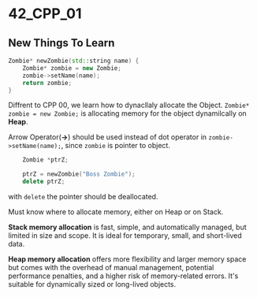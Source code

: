 # 42_CPP_01

## New Things To Learn

```c++
Zombie* newZombie(std::string name) {
    Zombie* zombie = new Zombie;
    zombie->setName(name);
    return zombie;
}
```
Diffrent to CPP 00, we learn how to dynacllaly allocate the Object. `Zombie* zombie = new Zombie;` is allocating memory for the object dynamilcally on **Heap**.

Arrow Operator(**->**) should be used instead of dot operator in `zombie->setName(name);`, since `zombie` is pointer to object.

```c++
    Zombie *ptrZ;

    ptrZ = newZombie("Boss Zombie");
    delete ptrZ;

```
with `delete` the pointer should be deallocated. 

Must know where to allocate memory, either on Heap or on Stack.

**Stack memory allocation** is fast, simple, and automatically managed, but limited in size and scope. It is ideal for temporary, small, and short-lived data.

**Heap memory allocation** offers more flexibility and larger memory space but comes with the overhead of manual management, potential performance penalties, and a higher risk of memory-related errors. It's suitable for dynamically sized or long-lived objects.
